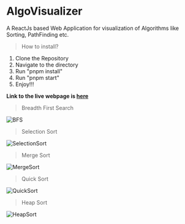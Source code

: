 # AlgoVisualizer
A ReactJs based Web Application for visualization of Algorithms like Sorting, PathFinding etc.

> How to install?
  1. Clone the Repository
  2. Navigate to the directory
  3. Run "pnpm install"
  4. Run "pnpm start"
  5. Enjoy!!!

**Link to the live webpage is [here](https://algo-visualizer-eta.vercel.app)**



> Breadth First Search

![BFS](https://user-images.githubusercontent.com/48611968/200164490-88a2aa4a-b5ac-476c-b572-2a206ab5502e.gif)

> Selection Sort

![SelectionSort](https://user-images.githubusercontent.com/48611968/200164383-89d2a25a-a053-4359-b799-b70d3e129efc.gif)


> Merge Sort

![MergeSort](https://user-images.githubusercontent.com/48611968/200164459-ae65614c-84a3-403c-8af4-44bf8751de18.gif)

> Quick Sort

![QuickSort](https://user-images.githubusercontent.com/48611968/200164479-e42f64a0-bc3c-4ec1-8d6f-f2a233dbb2dd.gif)

> Heap Sort

![HeapSort](https://user-images.githubusercontent.com/48611968/200164424-564d3b4e-55ce-46f7-a6f1-464391425268.gif)
